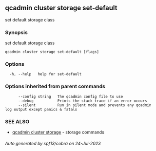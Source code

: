 ## qcadmin cluster storage set-default

set default storage class

### Synopsis

set default storage class

```
qcadmin cluster storage set-default [flags]
```

### Options

```
  -h, --help   help for set-default
```

### Options inherited from parent commands

```
      --config string   The qcadmin config file to use
      --debug           Prints the stack trace if an error occurs
      --silent          Run in silent mode and prevents any qcadmin log output except panics & fatals
```

### SEE ALSO

* [qcadmin cluster storage](qcadmin_cluster_storage.md)	 - storage commands

###### Auto generated by spf13/cobra on 24-Jul-2023
